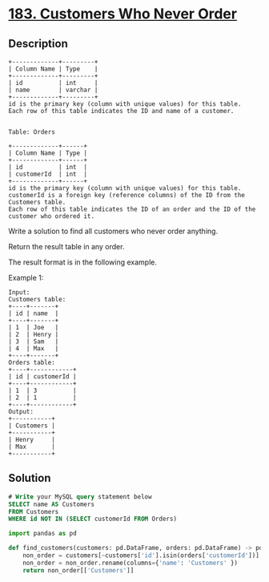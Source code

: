 # [183. Customers Who Never Order](https://leetcode.com/problems/customers-who-never-order/description/)


## Description

```
+-------------+---------+
| Column Name | Type    |
+-------------+---------+
| id          | int     |
| name        | varchar |
+-------------+---------+
id is the primary key (column with unique values) for this table.
Each row of this table indicates the ID and name of a customer.
 

Table: Orders

+-------------+------+
| Column Name | Type |
+-------------+------+
| id          | int  |
| customerId  | int  |
+-------------+------+
id is the primary key (column with unique values) for this table.
customerId is a foreign key (reference columns) of the ID from the Customers table.
Each row of this table indicates the ID of an order and the ID of the customer who ordered it.
```

Write a solution to find all customers who never order anything.

Return the result table in any order.

The result format is in the following example.


Example 1:

```
Input: 
Customers table:
+----+-------+
| id | name  |
+----+-------+
| 1  | Joe   |
| 2  | Henry |
| 3  | Sam   |
| 4  | Max   |
+----+-------+
Orders table:
+----+------------+
| id | customerId |
+----+------------+
| 1  | 3          |
| 2  | 1          |
+----+------------+
Output: 
+-----------+
| Customers |
+-----------+
| Henry     |
| Max       |
+-----------+
```


## Solution

```sql
# Write your MySQL query statement below
SELECT name AS Customers
FROM Customers
WHERE id NOT IN (SELECT customerId FROM Orders)
```

```python
import pandas as pd

def find_customers(customers: pd.DataFrame, orders: pd.DataFrame) -> pd.DataFrame:
    non_order = customers[~customers['id'].isin(orders['customerId'])]
    non_order = non_order.rename(columns={'name': 'Customers' })
    return non_order[['Customers']]
        
```

